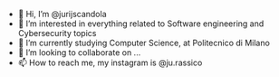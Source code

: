 - 👋 Hi, I’m @jurijscandola
- 👀 I’m interested in everything related to Software engineering and Cybersecurity topics 
- 🌱 I’m currently studying Computer Science, at Politecnico di Milano
- 💞️ I’m looking to collaborate on ...
- 📫 How to reach me, my instagram is @ju.rassico

<!---
jurijscandola/jurijscandola is a ✨ special ✨ repository because its `README.md` (this file) appears on your GitHub profile.
You can click the Preview link to take a look at your changes.
--->
